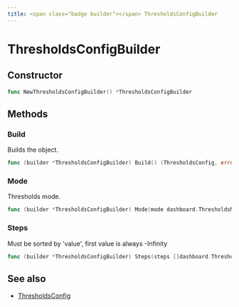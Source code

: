 ```yaml
---
title: <span class="badge builder"></span> ThresholdsConfigBuilder
---
```

# <span class="badge builder"></span> ThresholdsConfigBuilder

## Constructor

```go
func NewThresholdsConfigBuilder() *ThresholdsConfigBuilder
```
## Methods

### <span class="badge object-method"></span> Build

Builds the object.

```go
func (builder *ThresholdsConfigBuilder) Build() (ThresholdsConfig, error)
```

### <span class="badge object-method"></span> Mode

Thresholds mode.

```go
func (builder *ThresholdsConfigBuilder) Mode(mode dashboard.ThresholdsMode) *ThresholdsConfigBuilder
```

### <span class="badge object-method"></span> Steps

Must be sorted by 'value', first value is always -Infinity

```go
func (builder *ThresholdsConfigBuilder) Steps(steps []dashboard.Threshold) *ThresholdsConfigBuilder
```

## See also

 * <span class="badge object-type-struct"></span> [ThresholdsConfig](./object-ThresholdsConfig.md)
